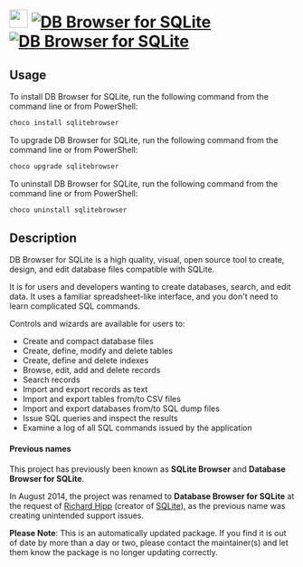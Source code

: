 ﻿# <img src="https://cdn.jsdelivr.net/gh/mkevenaar/chocolatey-packages@326e9c0439d53d73fcc5ef931486c8ffbdfb016e/icons/sqlitebrowser.svg" width="32" height="32"/> [![DB Browser for SQLite](https://img.shields.io/chocolatey/v/sqlitebrowser.svg?label=DB+Browser+for+SQLite)](https://chocolatey.org/packages/sqlitebrowser) [![DB Browser for SQLite](https://img.shields.io/chocolatey/dt/sqlitebrowser.svg)](https://chocolatey.org/packages/sqlitebrowser)

## Usage
To install DB Browser for SQLite, run the following command from the command line or from PowerShell:
```powershell
choco install sqlitebrowser
```

To upgrade DB Browser for SQLite, run the following command from the command line or from PowerShell:
```powershell
choco upgrade sqlitebrowser
```

To uninstall DB Browser for SQLite, run the following command from the command line or from PowerShell:
```powershell
choco uninstall sqlitebrowser
```

## Description

DB Browser for SQLite is a high quality, visual, open source tool to create, design, and edit database files compatible with SQLite.

It is for users and developers wanting to create databases, search, and edit data. It uses a familiar spreadsheet-like interface, and you don't need to learn complicated SQL commands.

Controls and wizards are available for users to:

* Create and compact database files
* Create, define, modify and delete tables
* Create, define and delete indexes
* Browse, edit, add and delete records
* Search records
* Import and export records as text
* Import and export tables from/to CSV files
* Import and export databases from/to SQL dump files
* Issue SQL queries and inspect the results
* Examine a log of all SQL commands issued by the application

#### Previous names
This project has previously been known as __SQLite Browser__ and __Database Browser for SQLite__.  

In August 2014, the project was renamed to __Database Browser for SQLite__ at the request of [Richard Hipp](http://www.hwaci.com/drh) (creator of [SQLite](http://sqlite.org/)), as the previous name was creating unintended support issues.

**Please Note**: This is an automatically updated package. If you find it is
out of date by more than a day or two, please contact the maintainer(s) and
let them know the package is no longer updating correctly.
